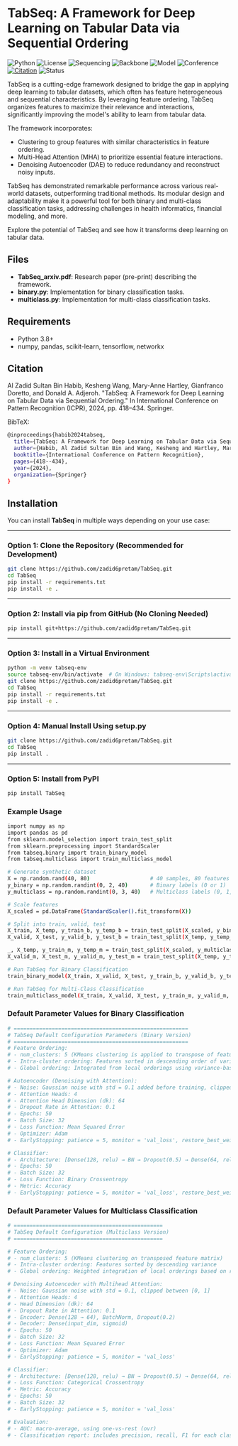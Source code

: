 # TabSeq: A Framework for Deep Learning on Tabular Data via Sequential Ordering

![Python](https://img.shields.io/badge/Python-3.8%2B-blue)
![License](https://img.shields.io/badge/License-MIT-green)
![Sequencing](https://img.shields.io/badge/Sequencing-Feature%20Ordering-blueviolet)
![Backbone](https://img.shields.io/badge/Backbone-Transformer--Autoencoder-orange)
![Model](https://img.shields.io/badge/Model-TabSeq-skyblue)
![Conference](https://img.shields.io/badge/Conference-ICPR%202024-blue)
[![Citation](https://img.shields.io/badge/Cite%20Us-Springer--ICPR--2024-red)](https://doi.org/10.1007/978-3-031-78128-5_27)
![Status](https://img.shields.io/badge/Status-Completed-brightgreen)

TabSeq is a cutting-edge framework designed to bridge the gap in applying deep learning to tabular datasets, which often has feature heterogeneous and sequential characteristics. By leveraging feature ordering, TabSeq organizes features to maximize their relevance and interactions, significantly improving the model's ability to learn from tabular data.

The framework incorporates:

- Clustering to group features with similar characteristics in feature ordering.
- Multi-Head Attention (MHA) to prioritize essential feature interactions.
- Denoising Autoencoder (DAE) to reduce redundancy and reconstruct noisy inputs.

TabSeq has demonstrated remarkable performance across various real-world datasets, outperforming traditional methods. Its modular design and adaptability make it a powerful tool for both binary and multi-class classification tasks, addressing challenges in health informatics, financial modeling, and more.

Explore the potential of TabSeq and see how it transforms deep learning on tabular data.

## Files
- **TabSeq_arxiv.pdf**: Research paper (pre-print) describing the framework.
- **binary.py**: Implementation for binary classification tasks.
- **multiclass.py**: Implementation for multi-class classification tasks.

## Requirements
- Python 3.8+
- numpy, pandas, scikit-learn, tensorflow, networkx

## Citation

Al Zadid Sultan Bin Habib, Kesheng Wang, Mary-Anne Hartley, Gianfranco Doretto, and Donald A. Adjeroh. "TabSeq: A Framework for Deep Learning on Tabular Data via Sequential Ordering." In International Conference on Pattern Recognition (ICPR), 2024, pp. 418–434. Springer.


BibTeX:
```bash
@inproceedings{habib2024tabseq,
  title={TabSeq: A Framework for Deep Learning on Tabular Data via Sequential Ordering},
  author={Habib, Al Zadid Sultan Bin and Wang, Kesheng and Hartley, Mary-Anne and Doretto, Gianfranco and A. Adjeroh, Donald},
  booktitle={International Conference on Pattern Recognition},
  pages={418--434},
  year={2024},
  organization={Springer}
}
```

## Installation

You can install **TabSeq** in multiple ways depending on your use case:

---

### Option 1: Clone the Repository (Recommended for Development)

```bash
git clone https://github.com/zadid6pretam/TabSeq.git
cd TabSeq
pip install -r requirements.txt
pip install -e .
```

---

### Option 2: Install via pip from GitHub (No Cloning Needed)

```bash
pip install git+https://github.com/zadid6pretam/TabSeq.git
```

---

### Option 3: Install in a Virtual Environment

```bash
python -m venv tabseq-env
source tabseq-env/bin/activate  # On Windows: tabseq-env\Scripts\activate
git clone https://github.com/zadid6pretam/TabSeq.git
cd TabSeq
pip install -r requirements.txt
pip install -e .
```

---

### Option 4: Manual Install Using setup.py

```bash
git clone https://github.com/zadid6pretam/TabSeq.git
cd TabSeq
pip install .
```

---

### Option 5: Install from PyPI

```bash
pip install TabSeq
```

### Example Usage

```bash
import numpy as np
import pandas as pd
from sklearn.model_selection import train_test_split
from sklearn.preprocessing import StandardScaler
from tabseq.binary import train_binary_model
from tabseq.multiclass import train_multiclass_model

# Generate synthetic dataset
X = np.random.rand(40, 80)                   # 40 samples, 80 features
y_binary = np.random.randint(0, 2, 40)       # Binary labels (0 or 1)
y_multiclass = np.random.randint(0, 3, 40)   # Multiclass labels (0, 1, 2)

# Scale features
X_scaled = pd.DataFrame(StandardScaler().fit_transform(X))

# Split into train, valid, test
X_train, X_temp, y_train_b, y_temp_b = train_test_split(X_scaled, y_binary, test_size=0.4, stratify=y_binary)
X_valid, X_test, y_valid_b, y_test_b = train_test_split(X_temp, y_temp_b, test_size=0.5, stratify=y_temp_b)

_, X_temp, y_train_m, y_temp_m = train_test_split(X_scaled, y_multiclass, test_size=0.4, stratify=y_multiclass)
X_valid_m, X_test_m, y_valid_m, y_test_m = train_test_split(X_temp, y_temp_m, test_size=0.5, stratify=y_temp_m)

# Run TabSeq for Binary Classification
train_binary_model(X_train, X_valid, X_test, y_train_b, y_valid_b, y_test_b)

# Run TabSeq for Multi-Class Classification
train_multiclass_model(X_train, X_valid, X_test, y_train_m, y_valid_m, y_test_m, num_classes=3)
```

### Default Parameter Values for Binary Classification

```bash
# =======================================================
# TabSeq Default Configuration Parameters (Binary Version)
# =======================================================
# Feature Ordering:
# - num_clusters: 5 (KMeans clustering is applied to transpose of feature matrix)
# - Intra-cluster ordering: Features sorted in descending order of variance
# - Global ordering: Integrated from local orderings using variance-based random weights

# Autoencoder (Denoising with Attention):
# - Noise: Gaussian noise with std = 0.1 added before training, clipped to [0, 1]
# - Attention Heads: 4
# - Attention Head Dimension (dk): 64
# - Dropout Rate in Attention: 0.1
# - Epochs: 50
# - Batch Size: 32
# - Loss Function: Mean Squared Error
# - Optimizer: Adam
# - EarlyStopping: patience = 5, monitor = 'val_loss', restore_best_weights = True

# Classifier:
# - Architecture: [Dense(128, relu) → BN → Dropout(0.5) → Dense(64, relu) → BN → Dropout(0.5) → Dense(1, sigmoid)]
# - Epochs: 50
# - Batch Size: 32
# - Loss Function: Binary Crossentropy
# - Metric: Accuracy
# - EarlyStopping: patience = 5, monitor = 'val_loss', restore_best_weights = True
```

### Default Parameter Values for Multiclass Classification

```bash
# ===============================================
# TabSeq Default Configuration (Multiclass Version)
# ===============================================

# Feature Ordering:
# - num_clusters: 5 (KMeans clustering on transposed feature matrix)
# - Intra-cluster ordering: Features sorted by descending variance
# - Global ordering: Weighted integration of local orderings based on random-scaled variances

# Denoising Autoencoder with Multihead Attention:
# - Noise: Gaussian noise with std = 0.1, clipped between [0, 1]
# - Attention Heads: 4
# - Head Dimension (dk): 64
# - Dropout Rate in Attention: 0.1
# - Encoder: Dense(128 → 64), BatchNorm, Dropout(0.2)
# - Decoder: Dense(input_dim, sigmoid)
# - Epochs: 50
# - Batch Size: 32
# - Loss Function: Mean Squared Error
# - Optimizer: Adam
# - EarlyStopping: patience = 5, monitor = 'val_loss'

# Classifier:
# - Architecture: [Dense(128, relu) → BN → Dropout(0.5) → Dense(64, relu) → BN → Dropout(0.5) → Dense(num_classes, softmax)]
# - Loss Function: Categorical Crossentropy
# - Metric: Accuracy
# - Epochs: 50
# - Batch Size: 32
# - EarlyStopping: patience = 5, monitor = 'val_loss'

# Evaluation:
# - AUC: macro-average, using one-vs-rest (ovr)
# - Classification report: includes precision, recall, F1 for each class
```
